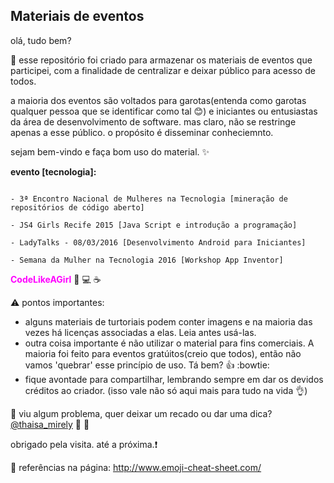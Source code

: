 ## Materiais de eventos 

olá, tudo bem?

 :information_desk_person: esse repositório foi criado para armazenar os materiais de eventos que participei, com a finalidade de centralizar e deixar público para acesso de todos. 

a maioria dos eventos são voltados para garotas(entenda como garotas qualquer pessoa que se identificar como tal :blush:) e iniciantes ou entusiastas da área de desenvolvimento de software. mas claro, 
não se restringe apenas a esse público. 
o propósito é disseminar conheciemnto. 

sejam bem-vindo e faça bom uso do material. :sparkles:

<b> evento [tecnologia]: </b>  
```

- 3ª Encontro Nacional de Mulheres na Tecnologia [mineração de repositórios de código aberto]

- JS4 Girls Recife 2015 [Java Script e introdução a programação]

- LadyTalks - 08/03/2016 [Desenvolvimento Android para Iniciantes]

- Semana da Mulher na Tecnologia 2016 [Workshop App Inventor]

```


<b style='color:#FF00FF'>CodeLikeAGirl</b> :raising_hand: :computer: :coffee:


:warning: pontos importantes: 
- alguns materiais de turtoriais podem conter imagens e na maioria das vezes há licenças associadas a elas. Leia antes usá-las. 
- outra coisa importante é não utilizar o material para fins comerciais. A maioria foi feito para eventos gratúitos(creio que todos), então não vamos 'quebrar' esse princípio de uso. Tá bem? :thumbsup: :bowtie:
- fique avontade para compartilhar, lembrando sempre em dar os devidos créditos ao criador. (isso vale não só aqui mais para tudo na vida :ok_hand:)


:checkered_flag: viu algum problema, quer deixar um recado ou dar uma dica? [@thaisa_mirely](https://twitter.com/thaisa_mirely)  :speech_balloon: :dancer:

obrigado pela visita. até a próxima.:exclamation:


:book: referências na página: http://www.emoji-cheat-sheet.com/
